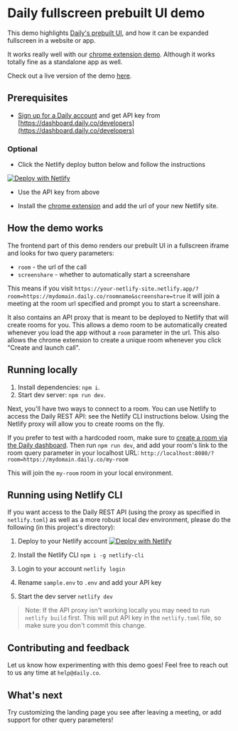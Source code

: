 # Daily fullscreen prebuilt UI demo

This demo highlights [Daily's prebuilt UI](https://www.daily.co/blog/prebuilt-ui/), and how it can be expanded fullscreen in a website or app.

It works really well with our [chrome extension demo](https://github.com/daily-demos/screenshare-chrome-ext). Although it works totally fine as a standalone app as well.

Check out a live version of the demo [here](https://fullscreen-prebuilt-ui.netlify.app/).

## Prerequisites

- [Sign up for a Daily account](https://dashboard.daily.co/signup) and get API key from [https://dashboard.daily.co/developers](https://dashboard.daily.co/developers)

### Optional

- Click the Netlify deploy button below and follow the instructions

[![Deploy with Netlify](https://www.netlify.com/img/deploy/button.svg)](https://app.netlify.com/start/deploy?repository=https://github.com/daily-demos/fullscreen-prebuilt-ui)

- Use the API key from above

- Install the [chrome extension](https://github.com/daily-demos/screenshare-chrome-ext) and add the url of your new Netlify site.

## How the demo works

The frontend part of this demo renders our prebuilt UI in a fullscreen iframe and looks for two query parameters:

- `room` - the url of the call
- `screenshare` - whether to automatically start a screenshare

This means if you visit `https://your-netlify-site.netlify.app/?room=https://mydomain.daily.co/roomname&screenshare=true` it will join a meeting at the room url specified and prompt you to start a screenshare.

It also contains an API proxy that is meant to be deployed to Netlify that will create rooms for you. This allows a demo room to be automatically created whenever you load the app without a `room` parameter in the url. This also allows the chrome extension to create a unique room whenever you click "Create and launch call".

## Running locally

1. Install dependencies: `npm i`.
2. Start dev server: `npm run dev`.

Next, you'll have two ways to connect to a room. You can use Netlify to access the Daily REST API: see the Netlify CLI instructions below. Using the Netlify proxy will allow you to create rooms on the fly.

If you prefer to test with a hardcoded room, make sure to [create a room via the Daily dashboard](https://help.daily.co/en/articles/4202139-creating-and-viewing-rooms). Then run `npm run dev`, and add your room's link to the room query parameter in your localhost URL: `http://localhost:8080/?room=https://mydomain.daily.co/my-room`

This will join the `my-room` room in your local environment.

## Running using Netlify CLI

If you want access to the Daily REST API (using the proxy as specified in `netlify.toml`) as well as a more robust local dev environment, please do the following (in this project's directory):

1. Deploy to your Netlify account
   [![Deploy with Netlify](https://www.netlify.com/img/deploy/button.svg)](https://app.netlify.com/start/deploy?repository=https://github.com/daily-demos/fullscreen-prebuilt-ui)

2. Install the Netlify CLI `npm i -g netlify-cli`
3. Login to your account `netlify login`
4. Rename `sample.env` to `.env` and add your API key
5. Start the dev server `netlify dev`

> Note: If the API proxy isn't working locally you may need to run `netlify build` first. This will put API key in the `netlify.toml` file, so make sure you don't commit this change.

## Contributing and feedback

Let us know how experimenting with this demo goes! Feel free to reach out to us any time at `help@daily.co`.

## What's next

Try customizing the landing page you see after leaving a meeting, or add support for other query parameters!